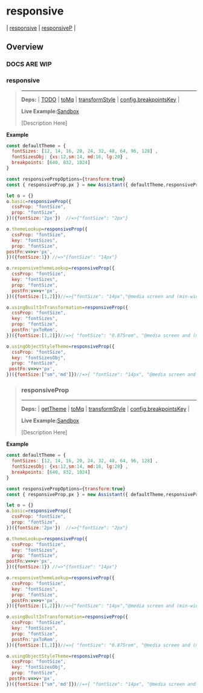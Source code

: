 #  responsive
| [responsive](#responsive) | [responsiveP](#responsivep) | 
## Overview
### DOCS ARE WIP


### responsive
>---
>**Deps:** | [TODO](#gettheme) | [toMq](#tomq) | [transformStyle](#transformstyle) | [config.breakpointsKey](#config) |
>
>**Live Example:**[Sandbox](https://nr15m67qzp.codesandbox.io/responsiveprop)
>
>[Description Here]

**Example**

```javascript
const defaultTheme = {
  fontSizes: [12, 14, 16, 20, 24, 32, 48, 64, 96, 128] ,
  fontSizesObj: {xs:12,sm:14, md:16, lg:20} ,
  breakpoints: [640, 832, 1024]
}

const responsivePropOptions={transform:true}
const { responsiveProp,px } = new Assistant({ defaultTheme,responsivePropOptions })

let o = {}
o.basic=responsiveProp({
  cssProp: "fontSize",
  prop: "fontSize",
})({fontSize:'2px'})  //=>{"fontSize": "2px"}

o.themeLookup=responsiveProp({
  cssProp: "fontSize",
  key: "fontSizes",
  prop: "fontSize",
postFn:v=>v+'px',
})({fontSize:1}) //=>"{fontSize": "14px"}

o.responsivethemeLookup=responsiveProp({
  cssProp: "fontSize",
  key: "fontSizes",
  prop: "fontSize",
  postFn:v=>v+'px',
})({fontSize:[1,2]})//=>{"fontSize": "14px","@media screen and (min-width:40em)": {"fontSize": "16px" }}

o.usingBuiltInTransformation=responsiveProp({
  cssProp: "fontSize",
  key: "fontSizes",
  prop: "fontSize",
  postFn:'pxToRem',
})({fontSize:[1,2]})//=>{ "fontSize": "0.875rem", "@media screen and (min-width:40em)": { "fontSize": "1rem" } }

o.usingObjectStyleTheme=responsiveProp({
  cssProp: "fontSize",
  key: "fontSizesObj",
  prop: "fontSize",
 postFn:v=>v+'px',
})({fontSize:["sm",'md']})//=>{ "fontSize": "14px", "@media screen and (min-width:40em)": { "fontSize": "16px" } }
```

>### responsiveProp
>---
>**Deps:** | [getTheme](#gettheme) | [toMq](#tomq) | [transformStyle](#transformstyle) | [config.breakpointsKey](#config) |
>
>**Live Example:**[Sandbox](https://nr15m67qzp.codesandbox.io/responsiveprop)
>
>[Description Here]

**Example**

```javascript
const defaultTheme = {
  fontSizes: [12, 14, 16, 20, 24, 32, 48, 64, 96, 128] ,
  fontSizesObj: {xs:12,sm:14, md:16, lg:20} ,
  breakpoints: [640, 832, 1024]
}

const responsivePropOptions={transform:true}
const { responsiveProp,px } = new Assistant({ defaultTheme,responsivePropOptions })

let o = {}
o.basic=responsiveProp({
  cssProp: "fontSize",
  prop: "fontSize",
})({fontSize:'2px'})  //=>{"fontSize": "2px"}

o.themeLookup=responsiveProp({
  cssProp: "fontSize",
  key: "fontSizes",
  prop: "fontSize",
postFn:v=>v+'px',
})({fontSize:1}) //=>"{fontSize": "14px"}

o.responsivethemeLookup=responsiveProp({
  cssProp: "fontSize",
  key: "fontSizes",
  prop: "fontSize",
  postFn:v=>v+'px',
})({fontSize:[1,2]})//=>{"fontSize": "14px","@media screen and (min-width:40em)": {"fontSize": "16px" }}

o.usingBuiltInTransformation=responsiveProp({
  cssProp: "fontSize",
  key: "fontSizes",
  prop: "fontSize",
  postFn:'pxToRem',
})({fontSize:[1,2]})//=>{ "fontSize": "0.875rem", "@media screen and (min-width:40em)": { "fontSize": "1rem" } }

o.usingObjectStyleTheme=responsiveProp({
  cssProp: "fontSize",
  key: "fontSizesObj",
  prop: "fontSize",
 postFn:v=>v+'px',
})({fontSize:["sm",'md']})//=>{ "fontSize": "14px", "@media screen and (min-width:40em)": { "fontSize": "16px" } }
```